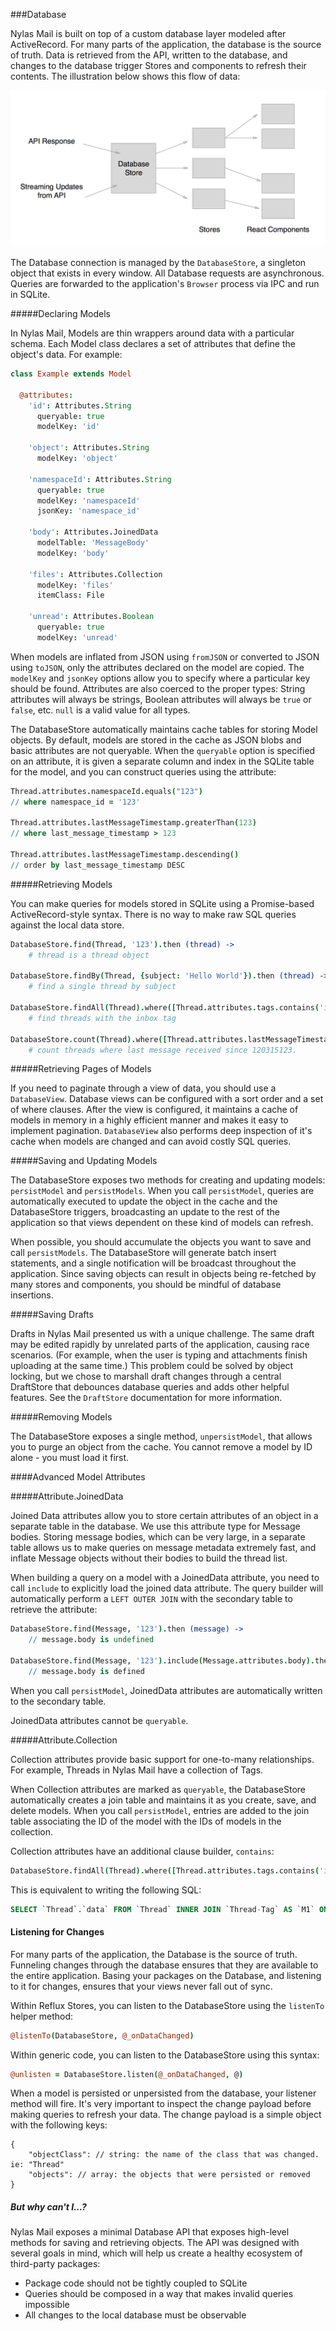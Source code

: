 ###Database

Nylas Mail is built on top of a custom database layer modeled after ActiveRecord. For many parts of the application, the database is the source of truth. Data is retrieved from the API, written to the database, and changes to the database trigger Stores and components to refresh their contents. The illustration below shows this flow of data:

<img src="./images/database-flow.png">

The Database connection is managed by the `DatabaseStore`, a singleton object that exists in every window. All Database requests are asynchronous. Queries are forwarded to the application's `Browser` process via IPC and run in SQLite.

#####Declaring Models

In Nylas Mail, Models are thin wrappers around data with a particular schema. Each Model class declares a set of attributes that define the object's data. For example:

```coffee
class Example extends Model

  @attributes:
    'id': Attributes.String
      queryable: true
      modelKey: 'id'

    'object': Attributes.String
      modelKey: 'object'

    'namespaceId': Attributes.String
      queryable: true
      modelKey: 'namespaceId'
      jsonKey: 'namespace_id'

    'body': Attributes.JoinedData
      modelTable: 'MessageBody'
      modelKey: 'body'

    'files': Attributes.Collection
      modelKey: 'files'
      itemClass: File

    'unread': Attributes.Boolean
      queryable: true
      modelKey: 'unread'
```

When models are inflated from JSON using `fromJSON` or converted to JSON using `toJSON`, only the attributes declared on the model are copied. The `modelKey` and `jsonKey` options allow you to specify where a particular key should be found. Attributes are also coerced to the proper types: String attributes will always be strings, Boolean attributes will always be `true` or `false`, etc. `null` is a valid value for all types.

The DatabaseStore automatically maintains cache tables for storing Model objects. By default, models are stored in the cache as JSON blobs and basic attributes are not queryable. When the `queryable` option is specified on an attribute, it is given a separate column and index in the SQLite table for the model, and you can construct queries using the attribute:

```coffee
Thread.attributes.namespaceId.equals("123")
// where namespace_id = '123'

Thread.attributes.lastMessageTimestamp.greaterThan(123)
// where last_message_timestamp > 123

Thread.attributes.lastMessageTimestamp.descending()
// order by last_message_timestamp DESC
```

#####Retrieving Models

You can make queries for models stored in SQLite using a Promise-based ActiveRecord-style syntax. There is no way to make raw SQL queries against the local data store.

```coffee
DatabaseStore.find(Thread, '123').then (thread) ->
    # thread is a thread object

DatabaseStore.findBy(Thread, {subject: 'Hello World'}).then (thread) ->
	# find a single thread by subject

DatabaseStore.findAll(Thread).where([Thread.attributes.tags.contains('inbox')]).then (threads) ->
	# find threads with the inbox tag

DatabaseStore.count(Thread).where([Thread.attributes.lastMessageTimestamp.greaterThan(120315123)]).then (results) ->
	# count threads where last message received since 120315123.

```

#####Retrieving Pages of Models

If you need to paginate through a view of data, you should use a `DatabaseView`. Database views can be configured with a sort order and a set of where clauses. After the view is configured, it maintains a cache of models in memory in a highly efficient manner and makes it easy to implement pagination. `DatabaseView` also performs deep inspection of it's cache when models are changed and can avoid costly SQL queries.


#####Saving and Updating Models

The DatabaseStore exposes two methods for creating and updating models: `persistModel` and `persistModels`. When you call `persistModel`, queries are automatically executed to update the object in the cache and the DatabaseStore triggers, broadcasting an update to the rest of the application so that views dependent on these kind of models can refresh.

When possible, you should accumulate the objects you want to save and call `persistModels`. The DatabaseStore will generate batch insert statements, and a single notification will be broadcast throughout the application. Since saving objects can result in objects being re-fetched by many stores and components, you should be mindful of database insertions.

#####Saving Drafts

Drafts in Nylas Mail presented us with a unique challenge. The same draft may be edited rapidly by unrelated parts of the application, causing race scenarios. (For example, when the user is typing and attachments finish uploading at the same time.) This problem could be solved by object locking, but we chose to marshall draft changes through a central DraftStore that debounces database queries and adds other helpful features. See the `DraftStore` documentation for more information.

#####Removing Models

The DatabaseStore exposes a single method, `unpersistModel`, that allows you to purge an object from the cache. You cannot remove a model by ID alone - you must load it first.

####Advanced Model Attributes

#####Attribute.JoinedData

Joined Data attributes allow you to store certain attributes of an object in a separate table in the database. We use this attribute type for Message bodies. Storing message bodies, which can be very large, in a separate table allows us to make queries on message metadata extremely fast, and inflate Message objects without their bodies to build the thread list.

When building a query on a model with a JoinedData attribute, you need to call `include` to explicitly load the joined data attribute. The query builder will automatically perform a `LEFT OUTER JOIN` with the secondary table to retrieve the attribute:

```coffee
DatabaseStore.find(Message, '123').then (message) ->
	// message.body is undefined

DatabaseStore.find(Message, '123').include(Message.attributes.body).then (message) ->
	// message.body is defined
```

When you call `persistModel`, JoinedData attributes are automatically written to the secondary table.

JoinedData attributes cannot be `queryable`.

#####Attribute.Collection

Collection attributes provide basic support for one-to-many relationships. For example, Threads in Nylas Mail have a collection of Tags.

When Collection attributes are marked as `queryable`, the DatabaseStore automatically creates a join table and maintains it as you create, save, and delete models. When you call `persistModel`, entries are added to the join table associating the ID of the model with the IDs of models in the collection.

Collection attributes have an additional clause builder, `contains`:

```coffee
DatabaseStore.findAll(Thread).where([Thread.attributes.tags.contains('inbox')])
```

This is equivalent to writing the following SQL:

```sql
SELECT `Thread`.`data` FROM `Thread` INNER JOIN `Thread-Tag` AS `M1` ON `M1`.`id` = `Thread`.`id` WHERE `M1`.`value` = 'inbox' ORDER BY `Thread`.`last_message_timestamp` DESC
```

#### Listening for Changes

For many parts of the application, the Database is the source of truth. Funneling changes through the database ensures that they are available to the entire application. Basing your packages on the Database, and listening to it for changes, ensures that your views never fall out of sync.

Within Reflux Stores, you can listen to the DatabaseStore using the `listenTo` helper method:

```coffee
@listenTo(DatabaseStore, @_onDataChanged)
```

Within generic code, you can listen to the DatabaseStore using this syntax:

```coffee
@unlisten = DatabaseStore.listen(@_onDataChanged, @)
```

When a model is persisted or unpersisted from the database, your listener method will fire. It's very important to inspect the change payload before making queries to refresh your data. The change payload is a simple object with the following keys:

```
{
	"objectClass": // string: the name of the class that was changed. ie: "Thread"
	"objects": // array: the objects that were persisted or removed
}
```


##### But why can't I...?

Nylas Mail exposes a minimal Database API that exposes high-level methods for saving and retrieving objects. The API was designed with several goals in mind, which will help us create a healthy ecosystem of third-party packages:

- Package code should not be tightly coupled to SQLite
- Queries should be composed in a way that makes invalid queries impossible
- All changes to the local database must be observable
